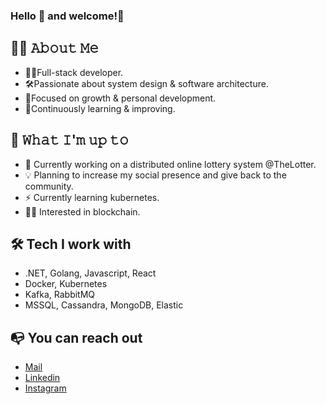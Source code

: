 ### Hello 👋 and welcome!🤗

## 👨‍🦲 𝙰𝚋𝚘𝚞𝚝 𝙼𝚎
- 👨‍💻Full-stack developer.
- 🛠Passionate about system design & software architecture.
- 🧠Focused on growth & personal development.
- 🚀Continuously learning & improving.

## 💭 𝚆𝚑𝚊𝚝 𝙸'𝚖 𝚞𝚙 𝚝𝚘
- 💼 Currently working on a distributed online lottery system @TheLotter.
- 💡 Planning to increase my social presence and give back to the community.
- ⚡ Currently learning kubernetes.
- 🕵️‍♂️ Interested in blockchain.

## 🛠️ Tech I work with
- .NET, Golang, Javascript, React
- Docker, Kubernetes
- Kafka, RabbitMQ
- MSSQL, Cassandra, MongoDB, Elastic

## 📭 You can reach out
- [Mail](mailto:alex.ciotirla@gmail.com)
- [Linkedin](https://www.linkedin.com/in/alexctm/)
- [Instagram](https://www.instagram.com/alex.ciotirla/)
